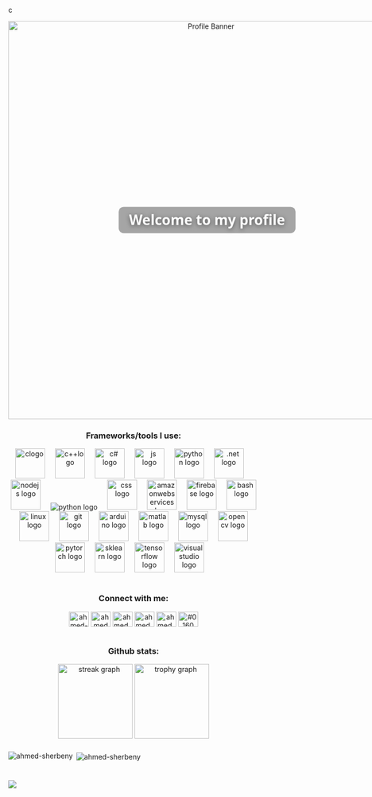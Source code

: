 c<div align="center">
  <div style="position:relative; display:inline-block;">
    <img src="https://w.wallhaven.cc/full/7j/wallhaven-7jpxgv.png" alt="Profile Banner" height="800">
    <span style="
      position:absolute; left:50%; top:50%;
      transform:translate(-50%,-50%);
      font:700 28px/1.2 system-ui, -apple-system, Segoe UI, Roboto, Arial, sans-serif;
      color:#fff; text-align:center;
      padding:.35em .75em; border-radius:10px;
      background:rgba(0,0,0,.35); text-shadow:0 2px 8px rgba(0,0,0,.5);
    ">
      Welcome to my profile
    </span>
  </div>
</div>

###
<h3 align="center">Frameworks/tools I use:</h3>
<div align="center">
  <img src="https://skillicons.dev/icons?i=c" height="60" alt="clogo"  />
  <img width="12" />
  <img src="https://skillicons.dev/icons?i=cpp" height="60" alt="c++logo"  />
  <img width="12" />
  <img src="https://skillicons.dev/icons?i=cs" height="60" alt="c# logo"  />
  <img width="12" />
  <img src="https://skillicons.dev/icons?i=js" height="60" alt="js logo"  />
  <img width="12" />
  <img src="https://skillicons.dev/icons?i=py" height="60" alt="python logo"  />
  <img width="12" />
  <img src="https://skillicons.dev/icons?i=dotnet" height="60" alt=".net logo"  />
  <img width="12" />
  <img src="https://skillicons.dev/icons?i=nodejs" height="60" alt="nodejs logo"  />
  <img width="12" />
  <img src="https://skillicons.dev/icons?i=html" height="html" alt="python logo"  />
  <img width="12" />
  <img src="https://skillicons.dev/icons?i=css" height="60" alt="css logo"  />
  <img width="12" />
  <img src="https://skillicons.dev/icons?i=aws" height="60" alt="amazonwebservices logo"  />
  <img width="12" />
  <img src="https://skillicons.dev/icons?i=firebase" height="60" alt="firebase logo"  />
  <img width="12" />
  <img src="https://skillicons.dev/icons?i=bash" height="60" alt="bash logo"  />
  <img width="12" />
  <img src="https://skillicons.dev/icons?i=linux" height="60" alt="linux logo"  />
  <img width="12" />
  <img src="https://skillicons.dev/icons?i=git" height="60" alt="git logo"  />
  <img width="12" />
  <img src="https://skillicons.dev/icons?i=arduino" height="60" alt="arduino logo"  />
  <img width="12" />
  <img src="https://skillicons.dev/icons?i=matlab" height="60" alt="matlab logo"  />
  <img width="12" />
  <img src="https://skillicons.dev/icons?i=mysql" height="60" alt="mysql logo"  />
  <img width="12" />
  <img src="https://skillicons.dev/icons?i=opencv" height="60" alt="opencv logo"  />
  <img width="12" />
  <img src="https://skillicons.dev/icons?i=pytorch" height="60" alt="pytorch logo"  />
  <img width="12" />
  <img src="https://skillicons.dev/icons?i=sklearn" height="60" alt="sklearn logo"  />
  <img width="12" />
  <img src="https://skillicons.dev/icons?i=tensorflow" height="60" alt="tensorflow logo"  />
  <img width="12" />
  <img src="https://skillicons.dev/icons?i=visualstudio" height="60" alt="visualstudio logo"  />
  <img width="12" />
</div>

###
<h1 align="center"></h1>
<h3 align="center">Connect with me:</h3>
<p align="center">
<a href="https://linkedin.com/in/ahmed-m-el-sherbeny-993a36358/" target="blank"><img align="center" src="https://raw.githubusercontent.com/rahuldkjain/github-profile-readme-generator/master/src/images/icons/Social/linked-in-alt.svg" alt="ahmed-m-el-sherbeny" height="30" width="40" /></a>
<a href="https://kaggle.com/ahmedsherbeny123" target="blank"><img align="center" src="https://raw.githubusercontent.com/rahuldkjain/github-profile-readme-generator/master/src/images/icons/Social/kaggle.svg" alt="ahmedsherbeny123" height="30" width="40" /></a>
<a href="https://www.hackerrank.com/ahmed_elsherbeny" target="blank"><img align="center" src="https://raw.githubusercontent.com/rahuldkjain/github-profile-readme-generator/master/src/images/icons/Social/hackerrank.svg" alt="ahmed_elsherbeny" height="30" width="40" /></a>
<a href="https://codeforces.com/profile/ahmed_sherbeny" target="blank"><img align="center" src="https://raw.githubusercontent.com/rahuldkjain/github-profile-readme-generator/master/src/images/icons/Social/codeforces.svg" alt="ahmed_sherbeny" height="30" width="40" /></a>
<a href="https://www.leetcode.com/ahmed_elsherbeny" target="blank"><img align="center" src="https://raw.githubusercontent.com/rahuldkjain/github-profile-readme-generator/master/src/images/icons/Social/leet-code.svg" alt="ahmed_elsherbeny" height="30" width="40" /></a>
<a href="https://discord.gg/#0160" target="blank"><img align="center" src="https://raw.githubusercontent.com/rahuldkjain/github-profile-readme-generator/master/src/images/icons/Social/discord.svg" alt="#0160" height="30" width="40" /></a>
</p>

###
<h1 align="center"></h1>
<h3 align="center">Github stats:</h3>
<div align="center">
  <img src="https://streak-stats.demolab.com?user=Ahmed-Sherbeny&locale=en&mode=daily&theme=dracula&hide_border=false&border_radius=5&order=3" height="150" alt="streak graph"  />
  <img src="https://github-profile-trophy.vercel.app?username=Ahmed-Sherbeny&theme=dracula&column=-1&row=1&margin-w=8&margin-h=8&no-bg=false&no-frame=false&order=4" height="150" alt="trophy graph"  />
</div>

###
<p><img align="left" src="https://github-readme-stats.vercel.app/api/top-langs?username=ahmed-sherbeny&show_icons=true&locale=en&layout=compact" alt="ahmed-sherbeny" /></p>
<p>&nbsp;<img align="center" src="https://github-readme-stats.vercel.app/api?username=ahmed-sherbeny&show_icons=true&locale=en" alt="ahmed-sherbeny" /></p>

<h1 align="center"></h1>
<div>
  <img style="100%" src="https://capsule-render.vercel.app/api?type=waving&height=100&section=header&reversal=false&fontSize=70&fontColor=FFFFFF&fontAlign=50&fontAlignY=50&stroke=-&descSize=20&descAlign=50&descAlignY=50&theme=cobalt"  />
</div>
